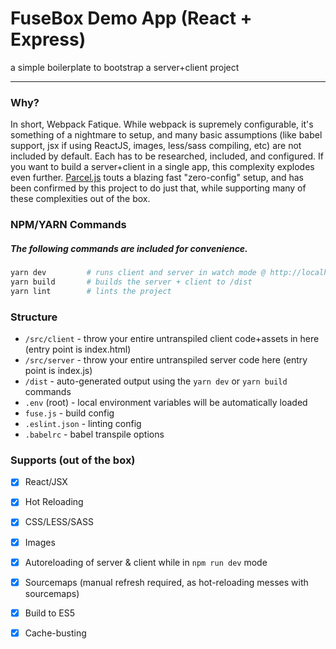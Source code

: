 # FuseBox Demo App (React + Express)
a simple boilerplate to bootstrap a server+client project

---

### Why?
In short, Webpack Fatique.  While webpack is supremely configurable, it's something of a
nightmare to setup, and many basic assumptions (like babel support, jsx if using ReactJS,
images, less/sass compiling, etc) are not included by default.  Each has to be researched,
included, and configured.  If you want to build a server+client in a single app, this
complexity explodes even further.  [Parcel.js](https://www.npmjs.com/package/parcel) touts
a blazing fast "zero-config" setup, and has been confirmed by this project to do just that,
while supporting many of these complexities out of the box.


### NPM/YARN Commands
##### The following commands are included for convenience.

```bash
yarn dev         # runs client and server in watch mode @ http://localhost:3000
yarn build       # builds the server + client to /dist
yarn lint        # lints the project
```

### Structure
- `/src/client` - throw your entire untranspiled client code+assets in here (entry point is index.html)
- `/src/server` - throw your entire untranspiled server code here (entry point is index.js)
- `/dist` - auto-generated output using the `yarn dev` or `yarn build` commands
- `.env` (root) - local environment variables will be automatically loaded
- `fuse.js` - build config
- `.eslint.json` - linting config
- `.babelrc` - babel transpile options

### Supports (out of the box)
- [x] React/JSX
- [x] Hot Reloading
- [x] CSS/LESS/SASS
- [x] Images
- [x] Autoreloading of server & client while in `npm run dev` mode
- [x] Sourcemaps (manual refresh required, as hot-reloading messes with sourcemaps)
- [x] Build to ES5
- [x] Cache-busting

